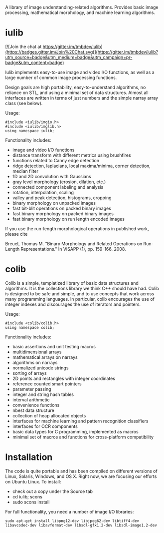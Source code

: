 A library of image understanding-related algorithms.  Provides basic image processing, mathematical morphology, and machine learning algorithms.

iulib
=====

[![Join the chat at https://gitter.im/tmbdev/iulib](https://badges.gitter.im/Join%20Chat.svg)](https://gitter.im/tmbdev/iulib?utm_source=badge&utm_medium=badge&utm_campaign=pr-badge&utm_content=badge)

Iulib implements easy-to-use image and video I/O functions, as well as a large number of common image processing functions.

Design goals are high portability, easy-to-understand algorithms, no reliance on STL, and using a minimal set of data structures.  Almost all interfaces are written in terms of just numbers and the simple narray array class (see below).

Usage:

    #include <iulib/imgio.h>
    #include <iulib/imglib.h>
    using namespace iulib;


Functionality includes:

   * image and video I/O functions
   * distance transform with different metrics using brushfires
   * functions related to Canny edge detection
   * ridge detection, laplacians, local maxima/minima, corner detection, median filter
   * 1D and 2D convolution with Gaussians
   * gray level morphology (erosion, dilation, etc.)
   * connected component labeling and analysis
   * rotation, interpolation, scaling
   * valley and peak detection, histograms, cropping
   * binary morphology on unpacked images
   * fast bit-blit operations on packed binary images
   * fast binary morphology on packed binary images
   * fast binary morphology on run length encoded images

If you use the run-length morphological operations in published work, please cite 

Breuel, Thomas M. "Binary Morphology and Related Operations on Run-Length Representations." In VISAPP (1), pp. 159-166. 2008.

colib
=====

Colib is a simple, templatized library of basic data structures and algorithms.  It is the collections library we think C++ should have had.  Colib is designed to be safe and simple, and to use concepts that work across many programming languages.  In particular, colib encourages the use of integer indexes and discourages the use of iterators and pointers.

Usage: 

    #include <colib/colib.h>
    using namespace colib;


Functionality includes:

   * basic assertions and unit testing macros
   * multidimensional arrays
   * mathematical arrays on narrays
   * algorithms on narrays
   * normalized unicode strings
   * sorting of arrays 
   * 2D points and rectangles with integer coordinates
   * reference counted smart pointers
   * parameter passing
   * integer and string hash tables
   * interval arithmetic
   * convenience functions
   * nbest data structure
   * collection of heap allocated objects
   * interfaces for machine learning and pattern recognition classifiers
   * interfaces for OCR components
   * basic data types for C programming, implemented as macros
   * minimal set of macros and functions for cross-platform compatibility

Installation
============

The code is quite portable and has been compiled on different versions of Linux, Solaris, Windows, and OS X.  Right now, we are focusing our efforts on Ubuntu Linux.  To install:

   * check out a copy under the Source tab
   * cd iulib; scons
   * sudo scons install

For full functionality, you need a number of image I/O libraries:

    sudo apt-get install libpng12-dev libjpeg62-dev libtiff4-dev libavcodec-dev libavformat-dev libsdl-gfx1.2-dev libsdl-image1.2-dev 

